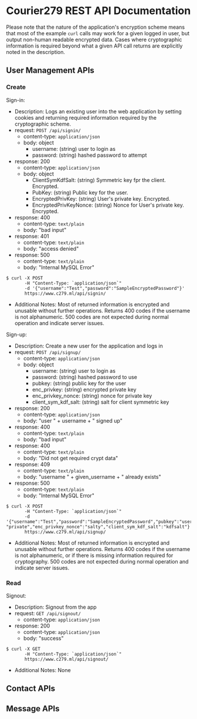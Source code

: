 # Courier279 REST API Documentation

Please note that the nature of the application's encryption scheme means that most of the example ``` curl ``` calls may work for a given logged in user, but output non-human readable encrypted data. Cases where cryptographic information is required beyond what a given API call returns are explicitly noted in the description.

## User Management APIs

### Create

Sign-in:

- Description: Logs an existing user into the web application by setting cookies and returning required information required by the cryptographic scheme.
- request: `POST /api/signin/`
    - content-type: `application/json`
    - body: object
      - username: (string) user to login as
      - password: (string) hashed password to attempt
- response: 200
    - content-type: `application/json`
    - body: object
      - ClientSymKdfSalt: (string) Symmetric key fpr the client. Encrypted.
      - PubKey: (string) Public key for the user.
      - EncryptedPrivKey: (string) User's private key. Encrypted.
      - EncryptedPrivKeyNonce: (string) Nonce for User's private key. Encrypted.
- response: 400
    - content-type: `text/plain`
    - body: "bad input"
- response: 401
    - content-type: `text/plain`
    - body: "access denied"
- response: 500
    - content-type: `text/plain`
    - body: "Internal MySQL Error"

``` 
$ curl -X POST 
       -H "Content-Type: `application/json`" 
       -d '{"username":"Test","password":"SampleEncryptedPassword"}'
       https://www.c279.ml/api/signin/
```

- Additional Notes: Most of returned information is encrypted and unusable without further operations. Returns 400 codes if the username is not alphanumeric. 500 codes are not expected during normal operation and indicate server issues.

Sign-up:

- Description: Create a new user for the application and logs in
- request: `POST /api/signup/`
    - content-type: `application/json`
    - body: object
      - username: (string) user to login as
      - password: (string) hashed password to use
      - pubkey: (string) public key for the user
      - enc_privkey: (string) encrypted private key
      - enc_privkey_nonce: (string) nonce for private key
      - client_sym_kdf_salt: (string) salt for client symmetric key
- response: 200
    - content-type: `application/json`
    - body: "user " + username + " signed up"
- response: 400
    - content-type: `text/plain`
    - body: "bad input"
- response: 400
    - content-type: `text/plain`
    - body: "Did not get required crypt data"
- response: 409
    - content-type: `text/plain`
    - body: "username " + given_username + " already exists"
- response: 500
    - content-type: `text/plain`
    - body: "Internal MySQL Error"

``` 
$ curl -X POST 
       -H "Content-Type: `application/json`" 
       -d '{"username":"Test","password":"SampleEncryptedPassword","pubkey":"userspublickey","enc_privkey": "private","enc_privkey_nonce":"salty","client_sym_kdf_salt":"kdfsalt"}'
       https://www.c279.ml/api/signup/
```

- Additional Notes: Most of returned information is encrypted and unusable without further operations. Returns 400 codes if the username is not alphanumeric, or if there is missing information required for cryptography. 500 codes are not expected during normal operation and indicate server issues.

### Read

Signout:

- Description: Signout from the app
- request: `GET /api/signout/`
    - content-type: `application/json`
- response: 200
    - content-type: `application/json`
    - body: "success"

``` 
$ curl -X GET 
       -H "Content-Type: `application/json`" 
       https://www.c279.ml/api/signout/
```

- Additional Notes: None

## Contact APIs

## Message APIs

